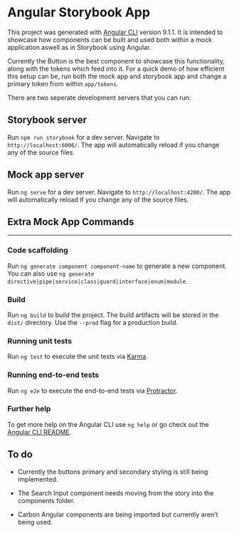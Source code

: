 # Angular Storybook App

This project was generated with [Angular CLI](https://github.com/angular/angular-cli) version 9.1.1. It is intended to showcase how components can be built and used both within a mock application aswell as in Storybook using Angular.

Currently the Button is the best component to showcase this functionality, along with the tokens which feed into it. For a quick demo of how efficient this setup can be, run both the mock app and storybook app and change a primary token from within `app/tokens`.

There are two seperate development servers that you can run:

## Storybook server

Run `npm run storybook` for a dev server. Navigate to `http://localhost:6006/`. The app will automatically reload if you change any of the source files.

## Mock app server

Run `ng serve` for a dev server. Navigate to `http://localhost:4200/`. The app will automatically reload if you change any of the source files.

## Extra Mock App Commands

---

### Code scaffolding

Run `ng generate component component-name` to generate a new component. You can also use `ng generate directive|pipe|service|class|guard|interface|enum|module`.

### Build

Run `ng build` to build the project. The build artifacts will be stored in the `dist/` directory. Use the `--prod` flag for a production build.

### Running unit tests

Run `ng test` to execute the unit tests via [Karma](https://karma-runner.github.io).

### Running end-to-end tests

Run `ng e2e` to execute the end-to-end tests via [Protractor](http://www.protractortest.org/).

### Further help

To get more help on the Angular CLI use `ng help` or go check out the [Angular CLI README](https://github.com/angular/angular-cli/blob/master/README.md).

## To do

- Currently the buttons primary and secondary styling is still being implemented.

- The Search Input component needs moving from the story into the components folder.

- Carbon Angular components are being imported but currently aren't being used.